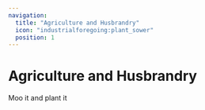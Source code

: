 ```yaml
---
navigation:
  title: "Agriculture and Husbrandry"
  icon: "industrialforegoing:plant_sower"
  position: 1
---
```


# Agriculture and Husbrandry

Moo it and plant it

<SubPages />